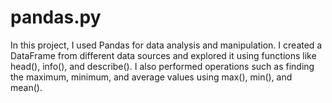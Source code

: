 # pandas.py
In this project, I used Pandas for data analysis and manipulation. I created a DataFrame from different data sources and explored it using functions like head(), info(), and describe(). I also performed operations such as finding the maximum, minimum, and average values using max(), min(), and mean(). 
